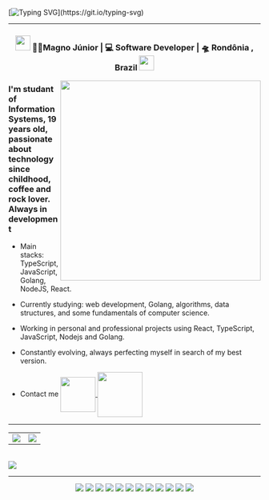   [![Typing SVG](https://readme-typing-svg.herokuapp.com?font=roboto&size=25&color=FAFAFD&center=true&lines=_Hello+World!+I'm+J%C3%BAnior%E2%9A%A1_)](https://git.io/typing-svg)
<hr>

<div align="center">
<h3><img src="https://media.giphy.com/media/WUlplcMpOCEmTGBtBW/giphy.gif" width="30"> 👨‍💻Magno Júnior | 💻 Software Developer | 🛸 Rondônia , Brazil <img src="https://media.giphy.com/media/WUlplcMpOCEmTGBtBW/giphy.gif" width="30"></h3>
</div>

<img min-width="400px" max-width="400px" width="400px" align="right" src="https://cdn.discordapp.com/attachments/1100170312106127410/1108829477372448859/programming_vector_illustration_coffe_cyberpunk_seed-497203353ts-1684435945_idx-0.png" />
  
<div align="left">  
  <h3> I'm studant of Information Systems, 19 years old, passionate about technology since childhood, coffee and rock lover. Always in development</h3>

- Main stacks: TypeScript, JavaScript, Golang, NodeJS, React.
  
- Currently studying: web development, Golang, algorithms, data structures, and some fundamentals of computer science.

- Working in personal and professional projects using React, TypeScript, JavaScript, Nodejs and Golang.

- Constantly evolving, always perfecting myself in search of my best version.

- Contact me <a href="mailto:magnojunior319@gmail.com" target="blank">
  <img align="center" width="70px" src="https://img.shields.io/static/v1?label=&message=email&color=505264&style=for-the-badge&logo=gmail&logoColor=8a90c7">
</a> <a href="https://www.linkedin.com/in/magnojunior07/" target="blank">
  <img align="center" width="90px" src="https://img.shields.io/badge/LinkedIn-0077B5?style=for-the-badge&logo=linkedin&logoColor=white">
</a>
 </div>


<hr>

<div align="center">
<table>
    <tr>
      <td align="center" style="padding=0;width=50%;">
        <img align="center" style="padding=0;" src="https://github-readme-stats.vercel.app/api/?username=magnojunior07&show_icons=true&title_color=7159c1&text_color=9f9f9f&bg_color=00000000&hide_border=true&icon_color=7159c1&hide_title=true&count_private=true" />
      </td>
      <td align="center" style="padding=0;width=50%;">
        <img align="center" style="padding=0;" src="https://github-readme-stats.vercel.app/api/top-langs/?username=magnojunior07&show_icons=true&title_color=7159c1&text_color=9f9f9f&bg_color=00000000&hide_border=true&icon_color=7159c1&count_private=true" />
      </td>
    </tr>
</table>
</div>
<br>    

<a>
    <img src="https://komarev.com/ghpvc/?username=magnojunior07&label=Views&color=116262">
</a>
 
<hr>

<div align="center">
  <img src="https://img.shields.io/badge/Visual%20Studio%20Code-0078d7.svg?style=for-the-badge&logo=visual-studio-code&logoColor=white" />
  <img src="https://img.shields.io/badge/css3-%231572B6.svg?style=for-the-badge&logo=css3&logoColor=white" />
  <img src="https://img.shields.io/badge/html5-%23E34F26.svg?style=for-the-badge&logo=html5&logoColor=white" />
  <img src="https://img.shields.io/badge/javascript-%23323330.svg?style=for-the-badge&logo=javascript&logoColor=%23F7DF1E" />
  <img src="https://img.shields.io/badge/typescript-3178C6.svg?style=for-the-badge&logo=typescript&logoColor=FFF" />
  <img src="https://img.shields.io/badge/Prisma-3982CE?style=for-the-badge&logo=Prisma&logoColor=white" />
  <img src="https://img.shields.io/badge/node.js-6DA55F?style=for-the-badge&logo=node.js&logoColor=white" />
  <img src="https://img.shields.io/badge/Angular-DD0031?style=for-the-badge&logo=angular&logoColor=white"/>
  <img src="https://img.shields.io/badge/React-000000?style=for-the-badge&logo=react&logoColor=0078d7"/>
  <img src="https://img.shields.io/badge/Express.js-404D59?style=for-the-badge"/> 
  <img src="https://img.shields.io/badge/PostgreSQL-316192?style=for-the-badge&logo=postgresql&logoColor=white"/>
  <img src="https://img.shields.io/badge/Go-00ADD8?style=for-the-badge&logo=go&logoColor=white"/>
</div>
